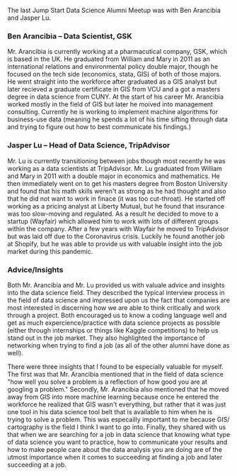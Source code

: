 The last Jump Start Data Science Alumni Meetup was with Ben Arancibia and Jasper Lu.

### Ben Arancibia – Data Scientist, GSK
Mr. Arancibia is currently working at a pharmacutical company, GSK, which is based in the UK. He graduated from William and Mary in 2011 as an international relations and environmental policy double major, though he focused on the tech side (economics, stata, GIS) of both of those majors. He went straight into the workforce after graduated as a GIS analyst but later recieved a graduate certificate in GIS from VCU and a got a masters degree in data science from CUNY. At the start of his career Mr. Arancibia worked mostly in the field of GIS but later he moived into management consulting. Currently he is working to implement machine algorithms for business-use data (meaning he spends a lot of his time sifting through data and trying to figure out how to best communicate his findings.)


### Jasper Lu – Head of Data Science, TripAdvisor
Mr. Lu is currently transitioning between jobs though most recently he was working as a data scientists at TripAdvisor. Mr. Lu graduated from William and Mary in 2011 with a double major in economics and mathematics. He then immediately went on to get his masters degree from Boston University and found that his math skills weren't as strong as he had thought and also that he did not want to work in finace (it was too cut-throat). He started off working as a pricing analyst at Liberty Mutual, but he found that insurance was too slow-moving and regulated. As a result he decided to move to a startup (Wayfair) which allowed him to work with lots of different groups within the company. After a few years with Wayfair he moved to TripAdvisor but was laid off due to the Coronavirus crisis. Luckily he found another job at Shopify, but he was able to provide us with valuable insight into the job market during this pandemic. 

### Advice/Insights
Both Mr. Arancibia and Mr. Lu provided us with valuale advice and insights into the data science field. They described the typical interview process in the field of data science and impressed upon us the fact that companies are most interested in discerning how we are able to think critically and work through a project. Both encouraged us to know a coding language well and get as much expercience/practice with data science projects as possible (either through internships or things like Kaggle competitions) to help us stand out in the job market. They also highlighted the importance of networking when trying to find a job (as all of the other alumni have done as well). 

There were three insights that I found to be especially valuable for myself. The first was that Mr. Arancibia mentioned that in the field of data science "how well you solve a problem is a reflection of how good you are at googling a problem." Secondly, Mr. Arancibia also mentioned that he moved away from GIS into more machine learning because once he entered the workforce he realized that GIS wasn't everything, but rather that it was just one tool in his data science tool belt that is available to him when he is trying to solve a problem. This was especailly important to me because GIS/ cartography is the field I think I want to go into. Finally, they shared with us that when we are searching for a job in data science that knowing what type of data science you want to practice, how to communicate your results and how to make people care about the data analysis you are doing are of the utmost importance when it comes to succeeding at finding a job and later succeeding at a job. 


